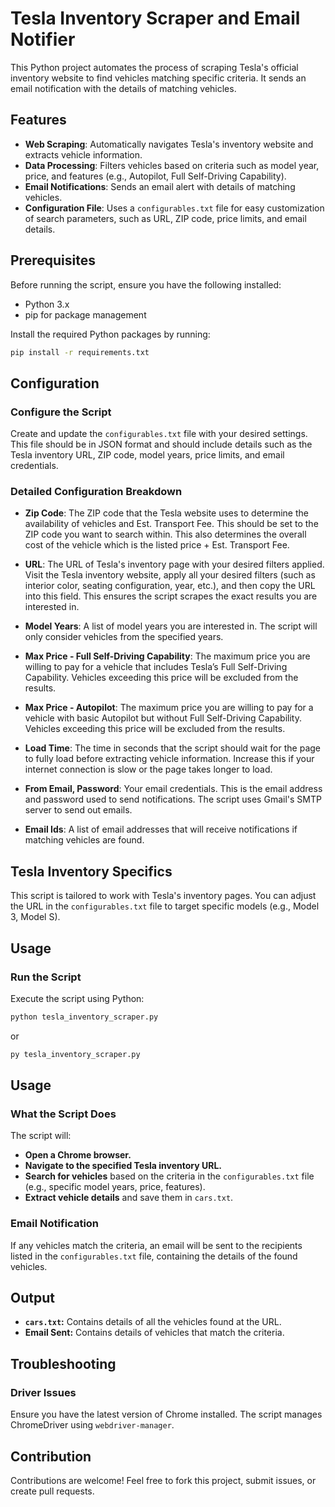 # Tesla Inventory Scraper and Email Notifier

This Python project automates the process of scraping Tesla's official inventory website to find vehicles matching specific criteria. It sends an email notification with the details of matching vehicles.

## Features

- **Web Scraping**: Automatically navigates Tesla's inventory website and extracts vehicle information.
- **Data Processing**: Filters vehicles based on criteria such as model year, price, and features (e.g., Autopilot, Full Self-Driving Capability).
- **Email Notifications**: Sends an email alert with details of matching vehicles.
- **Configuration File**: Uses a `configurables.txt` file for easy customization of search parameters, such as URL, ZIP code, price limits, and email details.

## Prerequisites

Before running the script, ensure you have the following installed:

- Python 3.x
- pip for package management

Install the required Python packages by running:

```bash
pip install -r requirements.txt
```

## Configuration

### Configure the Script

Create and update the `configurables.txt` file with your desired settings.
This file should be in JSON format and should include details such as the Tesla inventory URL, ZIP code, model years, price limits, and email credentials.

### Detailed Configuration Breakdown

- **Zip Code**: The ZIP code that the Tesla website uses to determine the availability of vehicles and Est. Transport Fee. This should be set to the ZIP code you want to search within. This also determines the overall cost of the vehicle which is the listed price + Est. Transport Fee.

- **URL**: The URL of Tesla's inventory page with your desired filters applied. Visit the Tesla inventory website, apply all your desired filters (such as interior color, seating configuration, year, etc.), and then copy the URL into this field. This ensures the script scrapes the exact results you are interested in.

- **Model Years**: A list of model years you are interested in. The script will only consider vehicles from the specified years.

- **Max Price - Full Self-Driving Capability**: The maximum price you are willing to pay for a vehicle that includes Tesla’s Full Self-Driving Capability. Vehicles exceeding this price will be excluded from the results.

- **Max Price - Autopilot**: The maximum price you are willing to pay for a vehicle with basic Autopilot but without Full Self-Driving Capability. Vehicles exceeding this price will be excluded from the results.

- **Load Time**: The time in seconds that the script should wait for the page to fully load before extracting vehicle information. Increase this if your internet connection is slow or the page takes longer to load.

- **From Email, Password**: Your email credentials. This is the email address and password used to send notifications. The script uses Gmail's SMTP server to send out emails.

- **Email Ids**: A list of email addresses that will receive notifications if matching vehicles are found.

## Tesla Inventory Specifics

This script is tailored to work with Tesla's inventory pages. You can adjust the URL in the `configurables.txt` file to target specific models (e.g., Model 3, Model S).

## Usage

### Run the Script

Execute the script using Python:

```bash
python tesla_inventory_scraper.py
```
or
```bash
py tesla_inventory_scraper.py
```
  
## Usage

### What the Script Does

The script will:

- **Open a Chrome browser.**
- **Navigate to the specified Tesla inventory URL.**
- **Search for vehicles** based on the criteria in the `configurables.txt` file (e.g., specific model years, price, features).
- **Extract vehicle details** and save them in `cars.txt`.

### Email Notification

If any vehicles match the criteria, an email will be sent to the recipients listed in the `configurables.txt` file, containing the details of the found vehicles.

## Output

- **`cars.txt`:** Contains details of all the vehicles found at the URL.
- **Email Sent:** Contains details of vehicles that match the criteria.

## Troubleshooting

### Driver Issues

Ensure you have the latest version of Chrome installed. The script manages ChromeDriver using `webdriver-manager`.

## Contribution

Contributions are welcome! Feel free to fork this project, submit issues, or create pull requests.
